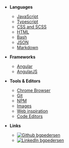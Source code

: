 - **Languages**

  - [JavaScript](javascript/javascript.md)
  - [Typescript](typescript/typescript.md)
  - [CSS and SCSS](css-and-scss/css-and-scss.md)
  - [HTML](html/html.md)
  - [Bash](bash/bash.md)
  - [JSON](json/json.md)
  - [Markdown](markdown/markdown.md)

- **Frameworks**

  - [Angular](angular/angular.md)
  - [AngularJS](angularjs/angularjs.md)

- **Tools & Editors**

  - [Chrome Browser](chrome-browser/chrome-browser.md)
  - [Git](git/git.md)
  - [NPM](npm/npm.md)
  - [Images](images/images.md)
  - [Web inspiration](web-inspiration/web-inspiration.md)
  - [Code Editors](code-editors/code-editors.md)

- **Links**
  - [![Github](https://icongr.am/simple/github.svg?size=16&colored=true) bgpedersen](https://github.com/bgpedersen)
  - [![LinkedIn](https://icongr.am/simple/linkedin.svg?size=16&colored=true) bgpedersen](https://www.linkedin.com/in/bgpedersen/)
